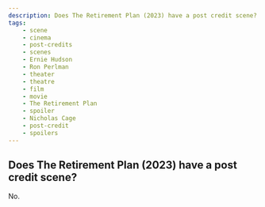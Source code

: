 ```yaml
---
description: Does The Retirement Plan (2023) have a post credit scene?
tags: 
    - scene
    - cinema
    - post-credits
    - scenes
    - Ernie Hudson
    - Ron Perlman
    - theater
    - theatre
    - film
    - movie
    - The Retirement Plan
    - spoiler
    - Nicholas Cage
    - post-credit
    - spoilers
---
```


## Does The Retirement Plan (2023) have a post credit scene?

No.
